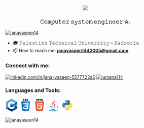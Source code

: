 <div align="center">
	<img src="👋🏻+𝙷𝚒,+𝙸'𝚖+𝙹𝚊𝚗𝚊-𝚈𝚊𝚜𝚎𝚎𝚗+...">
</div>
<h3 align="center">𝙲𝚘𝚖𝚙𝚞𝚝𝚎𝚛 𝚜𝚢𝚜𝚝𝚎𝚖 𝚎𝚗𝚐𝚒𝚗𝚎𝚎𝚛 ✩.</h3>

<p align="left"> <a href="https://github.com/ryo-ma/github-profile-trophy"><img src="https://github-profile-trophy.vercel.app/?username=janayaseen14" alt="janayaseen14" /></a> </p>

- 🎓 𝙿𝚊𝚕𝚎𝚜𝚝𝚒𝚗𝚎 𝚃𝚎𝚌𝚑𝚗𝚒𝚌𝚊𝚕 𝚄𝚗𝚒𝚟𝚎𝚛𝚜𝚒𝚝𝚢 – 𝙺𝚊𝚍𝚘𝚘𝚛𝚒𝚎 <br />
- 📫 How to reach me: **janayaseen1442005@gmail.com**

<h3 align="left">Connect with me:</h3>
<p align="left">
<a href="https://www.linkedin.com/in/jana-yaseen-5577722a5?lipi=urn%3Ali%3Apage%3Ad_flagship3_profile_view_base_contact_details%3BkQn7KvuDTCOZ31HElgQ8%2Fg%3D%3D" target="blank"><img align="center" src="https://raw.githubusercontent.com/rahuldkjain/github-profile-readme-generator/master/src/images/icons/Social/linked-in-alt.svg" alt="linkedin.com/in/jana-yaseen-5577722a5" height="30" width="40" /></a>
<a href="https://codeforces.com/profile/jumana114" target="blank"><img align="center" src="https://raw.githubusercontent.com/rahuldkjain/github-profile-readme-generator/master/src/images/icons/Social/codeforces.svg" alt="jumana114" height="30" width="40" /></a>
</p>

<h3 align="left">Languages and Tools:</h3>
<p align="left"> <a href="https://www.w3schools.com/cpp/" target="_blank" rel="noreferrer"> <img src="https://raw.githubusercontent.com/devicons/devicon/master/icons/cplusplus/cplusplus-original.svg" alt="cplusplus" width="40" height="40"/> </a> <a href="https://www.w3schools.com/css/" target="_blank" rel="noreferrer"> <img src="https://raw.githubusercontent.com/devicons/devicon/master/icons/css3/css3-original-wordmark.svg" alt="css3" width="40" height="40"/> </a> <a href="https://www.w3.org/html/" target="_blank" rel="noreferrer"> <img src="https://raw.githubusercontent.com/devicons/devicon/master/icons/html5/html5-original-wordmark.svg" alt="html5" width="40" height="40"/> </a> <a href="https://www.java.com" target="_blank" rel="noreferrer"> <img src="https://raw.githubusercontent.com/devicons/devicon/master/icons/java/java-original.svg" alt="java" width="40" height="40"/> </a> <a href="https://www.python.org" target="_blank" rel="noreferrer"> <img src="https://raw.githubusercontent.com/devicons/devicon/master/icons/python/python-original.svg" alt="python" width="40" height="40"/> </a> </p>

<p><img align="center" src="https://github-readme-stats.vercel.app/api/top-langs?username=janayaseen14&show_icons=true&locale=en&layout=compact" alt="janayaseen14" /></p>
